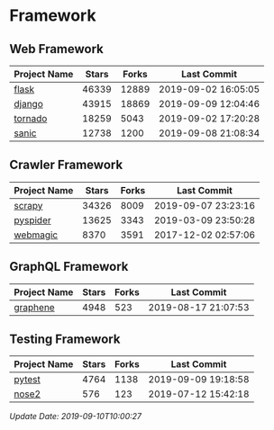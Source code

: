 # Framework

## Web Framework

| Project Name | Stars | Forks | Last Commit |
| ------------ | ----- | ----- | ----------- |
| [flask](https://github.com/pallets/flask) | 46339 | 12889 | 2019-09-02 16:05:05 |
| [django](https://github.com/django/django) | 43915 | 18869 | 2019-09-09 12:04:46 |
| [tornado](https://github.com/tornadoweb/tornado) | 18259 | 5043 | 2019-09-02 17:20:28 |
| [sanic](https://github.com/huge-success/sanic) | 12738 | 1200 | 2019-09-08 21:08:34 |

## Crawler Framework

| Project Name | Stars | Forks | Last Commit |
| ------------ | ----- | ----- | ----------- |
| [scrapy](https://github.com/scrapy/scrapy) | 34326 | 8009 | 2019-09-07 23:23:16 |
| [pyspider](https://github.com/binux/pyspider) | 13625 | 3343 | 2019-03-09 23:50:28 |
| [webmagic](https://github.com/code4craft/webmagic) | 8370 | 3591 | 2017-12-02 02:57:06 |

## GraphQL Framework

| Project Name | Stars | Forks | Last Commit |
| ------------ | ----- | ----- | ----------- |
| [graphene](https://github.com/graphql-python/graphene) | 4948 | 523 | 2019-08-17 21:07:53 |

## Testing Framework

| Project Name | Stars | Forks | Last Commit |
| ------------ | ----- | ----- | ----------- |
| [pytest](https://github.com/pytest-dev/pytest) | 4764 | 1138 | 2019-09-09 19:18:58 |
| [nose2](https://github.com/nose-devs/nose2) | 576 | 123 | 2019-07-12 15:42:18 |

*Update Date: 2019-09-10T10:00:27*